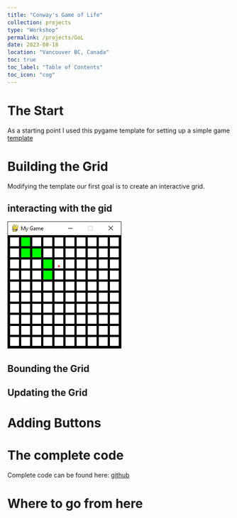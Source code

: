 ```yaml
---
title: "Conway's Game of Life"
collection: projects
type: "Workshop"
permalink: /projects/GoL
date: 2023-08-18
location: "Vancouver BC, Canada"
toc: true
toc_label: "Table of Contents"
toc_icon: "cog"
---
```




# The Start
As a starting point I used this pygame template for setting up a simple game [template](http://programarcadegames.com/python_examples/f.php?file=pygame_base_template.py)



# Building the Grid

Modifying the template our first goal is to create an interactive grid.
## interacting with the gid

![test](images\int_grid.PNG)

## Bounding the Grid


## Updating the Grid


# Adding Buttons


# The complete code
Complete code can be found here:
[github](https://github.com/amunwes/Game-of-life)

# Where to go from here

